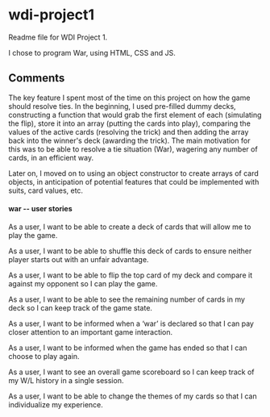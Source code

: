 # wdi-project1

Readme file for WDI Project 1.

I chose to program War, using HTML, CSS and JS.

## Comments

The key feature I spent most of the time on this project on how the game should
resolve ties. In the beginning, I used pre-filled dummy decks, constructing a
function that would grab the first element of each (simulating the flip), store it
into an array (putting the cards into play), comparing the values of the active
cards (resolving the trick) and then adding the array back into the winner's deck
(awarding the trick). The main motivation for this was to be able to resolve a
tie situation (War), wagering any number of cards, in an efficient way.

Later on, I moved on to using an object constructor to create arrays of card objects,
in anticipation of potential features that could be implemented with suits, card
values, etc.

#### war -- user stories

As a user, I want to be able to create a deck of cards that will allow me to play the game.

As a user, I want to be able to shuffle this deck of cards to ensure neither player starts out with an unfair advantage.

As a user, I want to be able to flip the top card of my deck and compare it against my opponent so I can play the game.

As a user, I want to be able to see the remaining number of cards in my deck so I can keep track of the game state.

As a user, I want to be informed when a ‘war’ is declared so that I can pay closer attention to an important game interaction.

As a user, I want to be informed when the game has ended so that I can choose to play again.

As a user, I want to see an overall game scoreboard so I can keep track of my W/L history in a single session.

As a user, I want to be able to change the themes of my cards so that I can individualize my experience.
